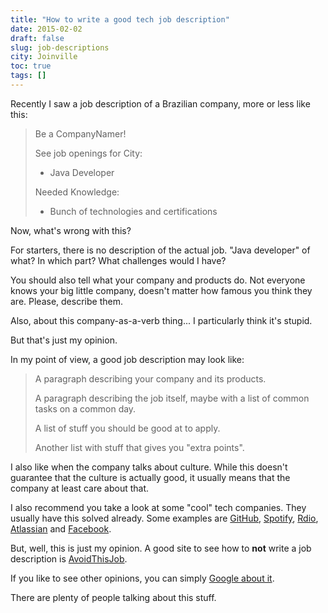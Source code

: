 ```yaml
---
title: "How to write a good tech job description"
date: 2015-02-02
draft: false
slug: job-descriptions
city: Joinville
toc: true
tags: []
---
```


Recently I saw a job description of a Brazilian company, more or less like this:

> Be a CompanyNamer!
> 
> See job openings for City:
> - Java Developer
> 
> Needed Knowledge:
> - Bunch of technologies and certifications

Now, what's wrong with this?

For starters, there is no description of the actual job. "Java developer" of what? In which part? What challenges would I have?

You should also tell what your company and products do. Not everyone knows your big little company, doesn't matter how famous you think they are. Please, describe them.

Also, about this company-as-a-verb thing... I particularly think it's stupid. 

But that's just my opinion.

In my point of view, a good job description may look like:

> A paragraph describing your company and its products.
> 
> A paragraph describing the job itself, maybe with a list of common tasks on a common day.
> 
> A list of stuff you should be good at to apply.
> 
> Another list with stuff that gives you "extra points".

I also like when the company talks about culture. While this doesn't guarantee that the culture is actually good, it usually means that the company at least care about that.

I also recommend you take a look at some "cool" tech companies. They usually have this solved already. Some examples are [GitHub](https://github.com/about/jobs), [Spotify](https://www.spotify.com/br/jobs/), [Rdio](http://www.rdio.com/careers/), [Atlassian](https://www.atlassian.com/company/careers) and [Facebook](https://www.facebook.com/careers/).

But, well, this is just my opinion. A good site to see how to **not** write a job description is [AvoidThisJob](http://avoidthisjob.com/). 

If you like to see other opinions, you can simply [Google about it](https://www.google.com.br/search?q=how+to+write+a+good+tech+job+description).

There are plenty of people talking about this stuff.
